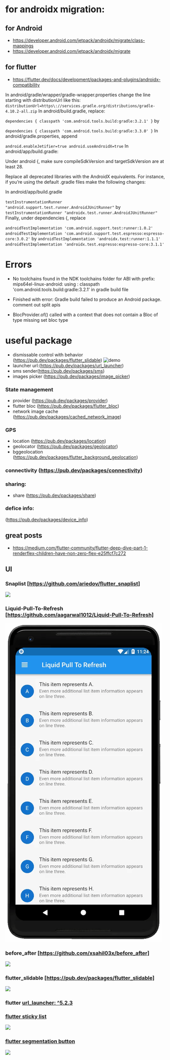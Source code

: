 
# for androidx migration:

## for Android
- https://developer.android.com/jetpack/androidx/migrate/class-mappings
- https://developer.android.com/jetpack/androidx/migrate

## for flutter
- https://flutter.dev/docs/development/packages-and-plugins/androidx-compatibility

In android/gradle/wrapper/gradle-wrapper.properties change the line starting with distributionUrl like this:
`distributionUrl=https\://services.gradle.org/distributions/gradle-4.10.2-all.zip`
In android/build.gradle, replace:

`dependencies {
    classpath 'com.android.tools.build:gradle:3.2.1'
}`
by


`dependencies {
    classpath 'com.android.tools.build:gradle:3.3.0'
}`
In android/gradle.properties, append

`android.enableJetifier=true
android.useAndroidX=true`
In android/app/build.gradle:

Under android {, make sure compileSdkVersion and targetSdkVersion are at least 28.

Replace all deprecated libraries with the AndroidX equivalents. For instance, if you’re using the default .gradle files make the following changes:

In android/app/build.gradle


`testInstrumentationRunner "android.support.test.runner.AndroidJUnitRunner"`
by
`testInstrumentationRunner "androidx.test.runner.AndroidJUnitRunner"`
Finally, under dependencies {, replace


`androidTestImplementation 'com.android.support.test:runner:1.0.2'
androidTestImplementation 'com.android.support.test.espresso:espresso-core:3.0.2'`
by
`androidTestImplementation 'androidx.test:runner:1.1.1'
androidTestImplementation 'androidx.test.espresso:espresso-core:3.1.1'`
# Errors
 - No toolchains found in the NDK toolchains folder for ABI with prefix: mips64el-linux-android:
  using : classpath 'com.android.tools.build:gradle:3.2.1' in gradle build file
  
 - Finished with error: Gradle build failed to produce an Android package.
    comment out split apis 
  -  BlocProvider.of() called with a context that does not contain a Bloc of type 
      missing set bloc type
# useful package
- dismissable control with behavior
(https://pub.dev/packages/flutter_slidable)
![demo](https://raw.githubusercontent.com/letsar/flutter_slidable/master/doc/images/slidable_overview.gif)
- launcher url:(https://pub.dev/packages/url_launcher)
- sms sender(https://pub.dev/packages/sms)
- images picker (https://pub.dev/packages/image_picker)
### State management
- provider (https://pub.dev/packages/provider)
- flutter bloc (https://pub.dev/packages/flutter_bloc)
- network image cache (https://pub.dev/packages/cached_network_image)

### GPS
 - location (https://pub.dev/packages/location)
 - geolocator (https://pub.dev/packages/geolocator)
 - bggeolocation (https://pub.dev/packages/flutter_background_geolocation)
### connectivity (https://pub.dev/packages/connectivity)
### sharing: 
  - share (https://pub.dev/packages/share)
### defice info: 
(https://pub.dev/packages/device_info)

## great posts
- https://medium.com/flutter-community/flutter-deep-dive-part-1-renderflex-children-have-non-zero-flex-e25ffcf7c272
## UI

### Snaplist [https://github.com/ariedov/flutter_snaplist]

![](https://camo.githubusercontent.com/290da53945fac576d9d362ffe40bcdf836def643/68747470733a2f2f6d656469612e67697068792e636f6d2f6d656469612f3237625448616c797765566f6332707353322f67697068792e676966)

### Liquid-Pull-To-Refresh [https://github.com/aagarwal1012/Liquid-Pull-To-Refresh]
![](https://github.com/aagarwal1012/Liquid-Pull-To-Refresh/blob/master/display/liquid.gif?raw=true)

### before_after [https://github.com/xsahil03x/before_after]

![](https://user-images.githubusercontent.com/25670178/61337576-978f1780-a853-11e9-9249-3637d0861ebb.gif)

### flutter_slidable [https://pub.dev/packages/flutter_slidable]

![](https://raw.githubusercontent.com/letsar/flutter_slidable/master/doc/images/slidable_overview.gif)

### flutter [url_launcher: ^5.2.3](https://pub.dev/packages/url_launcher#-installing-tab-)

### [flutter sticky list](https://pub.dev/packages/sticky_headers)
![](https://github.com/slightfoot/flutter_sticky_headers/raw/gh-pages/demo1.gif)

### [flutter segmentation button](https://pub.dev/packages/material_segmented_control)
![](https://github.com/beagle-barks/material_segmented_control/raw/v2-0-x/images/20190624_235551.jpg)

